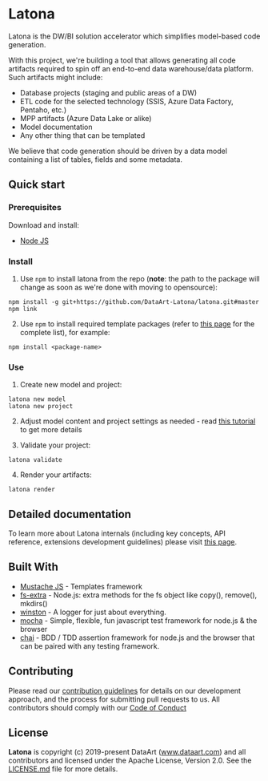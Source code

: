 # Latona

Latona is the DW/BI solution accelerator which simplifies model-based code
generation.

With this project, we're building a tool that allows generating all code
artifacts required to spin off an end-to-end data warehouse/data platform.
Such artifacts might include:

- Database projects (staging and public areas of a DW)
- ETL code for the selected technology (SSIS, Azure Data Factory, Pentaho, etc.)
- MPP artifacts (Azure Data Lake or alike)
- Model documentation
- Any other thing that can be templated

We believe that code generation should be driven by a data model containing a
list of tables, fields and some metadata.

## Quick start

### Prerequisites

Download and install:

- [Node JS](https://nodejs.org/en/)

### Install

1. Use `npm` to install latona from the repo (**note**: the path to the package will change as soon as we're done with moving to opensource):

```
npm install -g git+https://github.com/DataArt-Latona/latona.git#master
npm link
```

2. Use `npm` to install required template packages (refer to [this
   page](./docs/addons/addon-registry.md) for the complete list), for example:

```
npm install <package-name>
```

### Use

1. Create new model and project:

```
latona new model
latona new project
```

2. Adjust model content and project settings as needed - read [this
   tutorial](./docs/Usage.md) to get more details

3. Validate your project:

```
latona validate
```

4. Render your artifacts:

```
latona render
```

## Detailed documentation

To learn more about Latona internals (including key concepts, API reference,
extensions development guidelines) please visit [this page](./docs/README.md).

## Built With

- [Mustache JS](https://github.com/janl/mustache.js/) - Templates framework
- [fs-extra](https://github.com/jprichardson/node-fs-extra) - Node.js: extra
  methods for the fs object like copy(), remove(), mkdirs()
- [winston](https://github.com/winstonjs/winston) - A logger for just about
  everything.
- [mocha](https://github.com/mochajs/mocha) - Simple, flexible, fun javascript
  test framework for node.js & the browser
- [chai](https://github.com/chaijs/chai) - BDD / TDD assertion framework for
  node.js and the browser that can be paired with any testing framework.

## Contributing

Please read our [contribution guidelines](./docs/dev/CONTRIBUTING.md) for
details on our development approach, and the process for submitting pull
requests to us. All contributors should comply with our
[Code of Conduct](./CODE_OF_CONDUCT.md)

## License

**Latona** is copyright (c) 2019-present DataArt (www.dataart.com) and all
contributors and licensed under the Apache License, Version 2.0.
See the [LICENSE.md](./LICENSE.md) file for more details.

